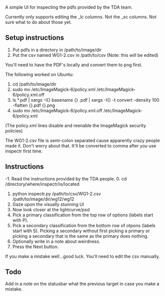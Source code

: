 A simple UI for inspecting the pdfs provided by the TDA team. 

Currently only supports editing the _lc columns. Not the _sc columns. Not sure what to do about those yet.

Setup instructions
------------------
1. Put pdfs in a directory in /path/to/image/dir
2. Put the csv named WG1-2.csv in /path/to/csv (Note: this will be edited)

You'll need to have the PDF's locally and convert them to png first. 

The following worked on Ubuntu:
1. cd /path/to/image/dir
2. sudo mv /etc/ImageMagick-6/policy.xml /etc/ImageMagick-6/policy.xml.off
3. ls *.pdf | xargs -I{} basename {} .pdf | xargs -I{} -t convert -density 100 -flatten {}.pdf {}.png
4. sudo mv /etc/ImageMagick-6/policy.xml.off /etc/ImageMagick-6/policy.xml

(The policy.xml lines disable and reenable the ImageMagick security policies)

The WG1-2.csv file is semi-colon separated cause apparently crazy people made it. Don't worry about that. It'll be converted to comma after you use inspectr first time.

Instructions
------------
-1. Read the instructions provided by the TDA people.
0. cd /directory/where/inspectr/is/located
1. python inspectr.py /path/to/csv/WG1-2.csv /path/to/image/dir/wg12/wg12
2. Gaze upon the visually stunning UI
3. Now look closer at the lightcurve/psd
4. Pick a primary classification from the top row of options (labels start with P).
5. Pick a secondary classification from the bottom row of otpons (labels start with S). Picking a secondary without first picking a primary or picking a secondary that is the same as the primary does nothing.
6. Optionally write in a note about weirdness.
7. Press the Next button.

If you make a mistake well...good luck. You'll need to edit the csv manually. 

Todo
----
Add in a note on the statusbar what the previous target in case you make a mistake.

